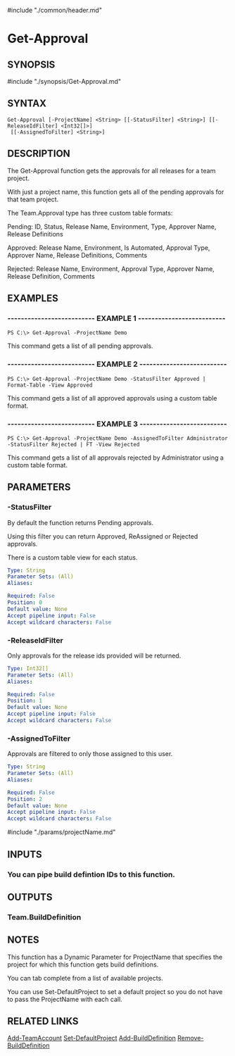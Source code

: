 #include "./common/header.md"

# Get-Approval

## SYNOPSIS
#include "./synopsis/Get-Approval.md"

## SYNTAX

```
Get-Approval [-ProjectName] <String> [[-StatusFilter] <String>] [[-ReleaseIdFilter] <Int32[]>]
 [[-AssignedToFilter] <String>]
```

## DESCRIPTION
The Get-Approval function gets the approvals for all releases for a team
project.

With just a project name, this function gets all of the pending approvals
for that team project.

The Team.Approval type has three custom table formats:

Pending: ID, Status, Release Name, Environment, Type, Approver Name, Release Definitions

Approved: Release Name, Environment, Is Automated, Approval Type, Approver Name, Release Definitions, Comments

Rejected: Release Name, Environment, Approval Type, Approver Name, Release Definition, Comments

## EXAMPLES

### -------------------------- EXAMPLE 1 --------------------------
```
PS C:\> Get-Approval -ProjectName Demo
```

This command gets a list of all pending approvals.

### -------------------------- EXAMPLE 2 --------------------------
```
PS C:\> Get-Approval -ProjectName Demo -StatusFilter Approved | Format-Table -View Approved
```

This command gets a list of all approved approvals using a custom table format.

### -------------------------- EXAMPLE 3 --------------------------
```
PS C:\> Get-Approval -ProjectName Demo -AssignedToFilter Administrator -StatusFilter Rejected | FT -View Rejected
```

This command gets a list of all approvals rejected by Administrator using a custom table format.

## PARAMETERS

### -StatusFilter
By default the function returns Pending approvals. 

Using this filter you can return Approved, ReAssigned or Rejected approvals. 

There is a custom table view for each status.

```yaml
Type: String
Parameter Sets: (All)
Aliases: 

Required: False
Position: 0
Default value: None
Accept pipeline input: False
Accept wildcard characters: False
```

### -ReleaseIdFilter
Only approvals for the release ids provided will be returned.

```yaml
Type: Int32[]
Parameter Sets: (All)
Aliases: 

Required: False
Position: 1
Default value: None
Accept pipeline input: False
Accept wildcard characters: False
```

### -AssignedToFilter
Approvals are filtered to only those assigned to this user.

```yaml
Type: String
Parameter Sets: (All)
Aliases: 

Required: False
Position: 2
Default value: None
Accept pipeline input: False
Accept wildcard characters: False
```

#include "./params/projectName.md"

## INPUTS

### You can pipe build defintion IDs to this function.

## OUTPUTS

### Team.BuildDefinition

## NOTES
This function has a Dynamic Parameter for ProjectName that specifies the
project for which this function gets build definitions.

You can tab complete from a list of available projects.

You can use Set-DefaultProject to set a default project so you do not have
to pass the ProjectName with each call.

## RELATED LINKS

[Add-TeamAccount](Add-TeamAccount.md)
[Set-DefaultProject](Set-DefaultProject.md)
[Add-BuildDefinition](Add-BuildDefinition.md)
[Remove-BuildDefinition](Remove-BuildDefinition.md)